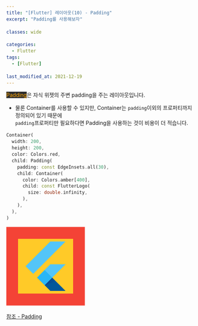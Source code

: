 ```yaml
---
title: "[Flutter] 레이아웃(10) - Padding"
excerpt: "Padding를 사용해보자"

classes: wide

categories:
  - Flutter
tags:
  - [Flutter]

last_modified_at: 2021-12-19
---
```


<mark style="background-color: #2e2e2e; color: orange;">Padding</mark>은 자식 위젯의 주변 padding을 주는 레이아웃입니다.

* 물론 Container를 사용할 수 있지만, Container는 `padding`이외의 프로퍼티까지 정의되어 있기 때문에   
`padding`프로퍼티만 필요하다면 Padding을 사용하는 것이 비용이 더 적습니다.

```dart
Container(
  width: 200,
  height: 200,
  color: Colors.red,
  child: Padding(
    padding: const EdgeInsets.all(30),
    child: Container(
      color: Colors.amber[400],
      child: const FlutterLogo(
        size: double.infinity,
      ),
    ),
  ),
)
```

![padding](/images/flutter-image/padding.png)


[참조 - Padding](https://api.flutter.dev/flutter/widgets/Padding-class.html)